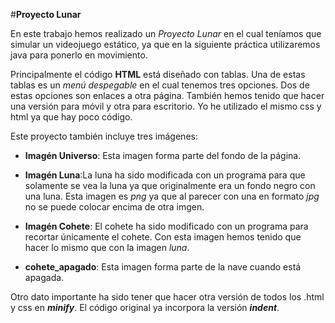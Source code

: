 #**Proyecto Lunar**

En este trabajo hemos realizado un _Proyecto Lunar_ en el cual teníamos que simular un videojuego estático, ya que en la siguiente práctica utilizaremos java para ponerlo en movimiento.

Principalmente el código **HTML** está diseñado con tablas. Una de estas tablas es un _menú despegable_ en el cual tenemos tres opciones. Dos de estas opciones son enlaces a otra página. También hemos tenido que hacer una versión para móvil y otra para escritorio. Yo he utilizado el mismo css y html ya que hay poco código.

Este proyecto también incluye tres imágenes:

* **Imagén Universo**: Esta imagen forma parte del fondo de la página.
* **Imagén Luna**:La luna ha sido modificada con un programa para que solamente se vea la luna ya que originalmente era  un fondo negro con una luna. Esta imagen es _png_ ya que al parecer con una en formato _jpg_ no se puede colocar encima de otra imgen.
* **Imagén Cohete**: El cohete ha sido modificado con un programa para recortar únicamente el cohete. Con esta imagen hemos tenido que hacer lo mismo que con la imagen _luna_.

* **cohete_apagado**: Esta imagen forma parte de la nave cuando está apagada.

Otro dato importante ha sido tener que hacer otra versión de todos los .html y css en **_minify_**. El código original ya incorpora la versión **_indent_**.
